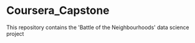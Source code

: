 # Coursera_Capstone
This repository contains the 'Battle of the Neighbourhoods' data science project
